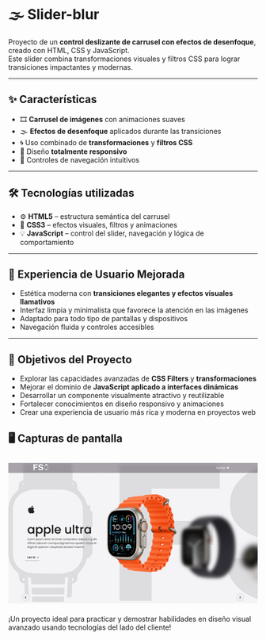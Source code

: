 # 🌫️ Slider-blur

Proyecto de un **control deslizante de carrusel con efectos de desenfoque**, creado con HTML, CSS y JavaScript.  
Este slider combina transformaciones visuales y filtros CSS para lograr transiciones impactantes y modernas.

---

## ✨ Características

- 🎞️ **Carrusel de imágenes** con animaciones suaves
- 🌫️ **Efectos de desenfoque** aplicados durante las transiciones
- 🌀 Uso combinado de **transformaciones** y **filtros CSS**
- 📱 Diseño **totalmente responsivo**
- 🔘 Controles de navegación intuitivos

---

## 🛠️ Tecnologías utilizadas

- ⚙️ **HTML5** – estructura semántica del carrusel
- 🎨 **CSS3** – efectos visuales, filtros y animaciones
- 💡 **JavaScript** – control del slider, navegación y lógica de comportamiento

---

## 🚀 Experiencia de Usuario Mejorada

- Estética moderna con **transiciones elegantes y efectos visuales llamativos**
- Interfaz limpia y minimalista que favorece la atención en las imágenes
- Adaptado para todo tipo de pantallas y dispositivos
- Navegación fluida y controles accesibles

---

## 🎯 Objetivos del Proyecto

- Explorar las capacidades avanzadas de **CSS Filters** y **transformaciones**
- Mejorar el dominio de **JavaScript aplicado a interfaces dinámicas**
- Desarrollar un componente visualmente atractivo y reutilizable
- Fortalecer conocimientos en diseño responsivo y animaciones
- Crear una experiencia de usuario más rica y moderna en proyectos web

## 🖥️ Capturas de pantalla

## ![Capturas de pantalla](./screenshot.png)

¡Un proyecto ideal para practicar y demostrar habilidades en diseño visual avanzado usando tecnologías del lado del cliente!
